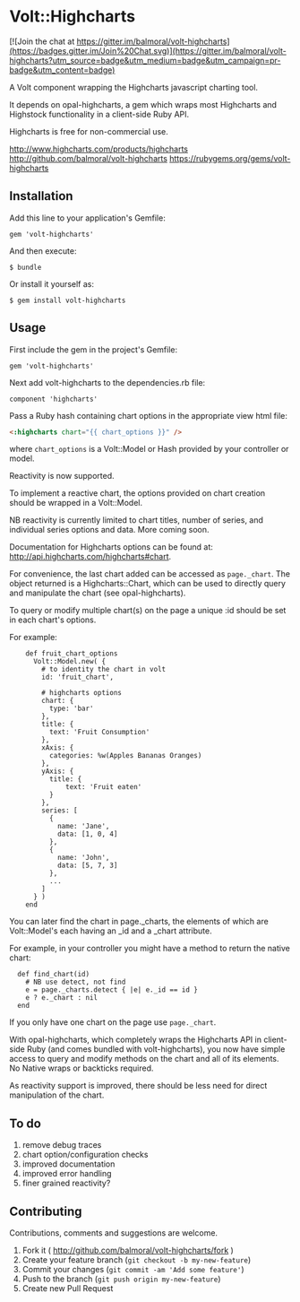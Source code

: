 # Volt::Highcharts

[![Join the chat at https://gitter.im/balmoral/volt-highcharts](https://badges.gitter.im/Join%20Chat.svg)](https://gitter.im/balmoral/volt-highcharts?utm_source=badge&utm_medium=badge&utm_campaign=pr-badge&utm_content=badge)

A Volt component wrapping the Highcharts javascript charting tool.

It depends on opal-highcharts, a gem which wraps most Highcharts and Highstock functionality in a client-side Ruby API.

Highcharts is free for non-commercial use.

http://www.highcharts.com/products/highcharts
http://github.com/balmoral/volt-highcharts
https://rubygems.org/gems/volt-highcharts

## Installation

Add this line to your application's Gemfile:

    gem 'volt-highcharts'

And then execute:

    $ bundle

Or install it yourself as:

    $ gem install volt-highcharts

## Usage

First include the gem in the project's Gemfile:

```gem 'volt-highcharts'```

Next add volt-highcharts to the dependencies.rb file:

```component 'highcharts'```

Pass a Ruby hash containing chart options in the appropriate view html file:

```html
<:highcharts chart="{{ chart_options }}" />
```

where `chart_options` is a Volt::Model or Hash provided by your controller or model. 

Reactivity is now supported. 

To implement a reactive chart, the options provided on chart creation should be wrapped in a Volt::Model.

NB reactivity is currently limited to chart titles, number of series, and individual series options and data. More coming soon.
  
Documentation for Highcharts options can be found at: http://api.highcharts.com/highcharts#chart.

For convenience, the last chart added can be accessed as ```page._chart```. 
The object returned is a Highcharts::Chart, which can be used to directly query and manipulate the chart (see opal-highcharts).
 
To query or modify multiple chart(s) on the page a unique :id should be set in each chart's options. 

For example:
```
    def fruit_chart_options
      Volt::Model.new( {
        # to identity the chart in volt
        id: 'fruit_chart',
        
        # highcharts options
        chart: {
          type: 'bar'
        },
        title: {
          text: 'Fruit Consumption'
        },
        xAxis: {
          categories: %w(Apples Bananas Oranges)
        },
        yAxis: {
          title: {
              text: 'Fruit eaten'
          }
        },
        series: [
          {
            name: 'Jane',
            data: [1, 0, 4]
          },
          {
            name: 'John',
            data: [5, 7, 3]
          },
          ...
        ]
      } )
    end
```

You can later find the chart in page._charts, the elements of which are Volt::Model's each having an _id and a _chart attribute.

For example, in your controller you might have a method to return the native chart:
```
  def find_chart(id)
    # NB use detect, not find
    e = page._charts.detect { |e| e._id == id }
    e ? e._chart : nil
  end
```
If you only have one chart on the page use ```page._chart```.

With opal-highcharts, which completely wraps the Highcharts API in client-side Ruby (and comes bundled with volt-highcharts),
you now have simple access to query and modify methods on the chart and all of its elements. No Native wraps or backticks required. 

As reactivity support is improved, there should be less need for direct manipulation of the chart.
 
## To do

1. remove debug traces
2. chart option/configuration checks
3. improved documentation
4. improved error handling
5. finer grained reactivity?

## Contributing

Contributions, comments and suggestions are welcome.
 
1. Fork it ( http://github.com/balmoral/volt-highcharts/fork )
2. Create your feature branch (`git checkout -b my-new-feature`)
3. Commit your changes (`git commit -am 'Add some feature'`)
4. Push to the branch (`git push origin my-new-feature`)
5. Create new Pull Request
